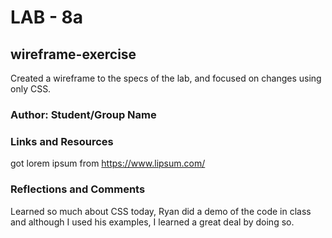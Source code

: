 # LAB - 8a

## wireframe-exercise

Created a wireframe to the specs of the lab, and focused on changes using only CSS.

### Author: Student/Group Name

### Links and Resources
got lorem ipsum from https://www.lipsum.com/

### Reflections and Comments
Learned so much about CSS today, Ryan did a demo of the code in class and although I used his examples, I learned a great deal by doing so. 
